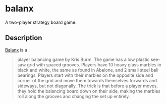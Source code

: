 # balanx
A two-player strategy board game.

## Description
[Balanx][balanx] is a

> player balancing game by Kris Burm. The game has a low plastic see-saw grid with spaced grooves. Players have 10 heavy glass marbles in black and white, the same as found in Abalone, and 2 small steel ball bearings.
> Players start with their marbles on the opposite side and corner of the grid and move them towards themselves forwards and sideways, but not diagonally. The trick is that before a player moves, they hold the balancing board down on their side, making the marbles roll along the grooves and changing the set up entirely.

[balanx]: https://boardgamegeek.com/boardgame/2990/balanx
